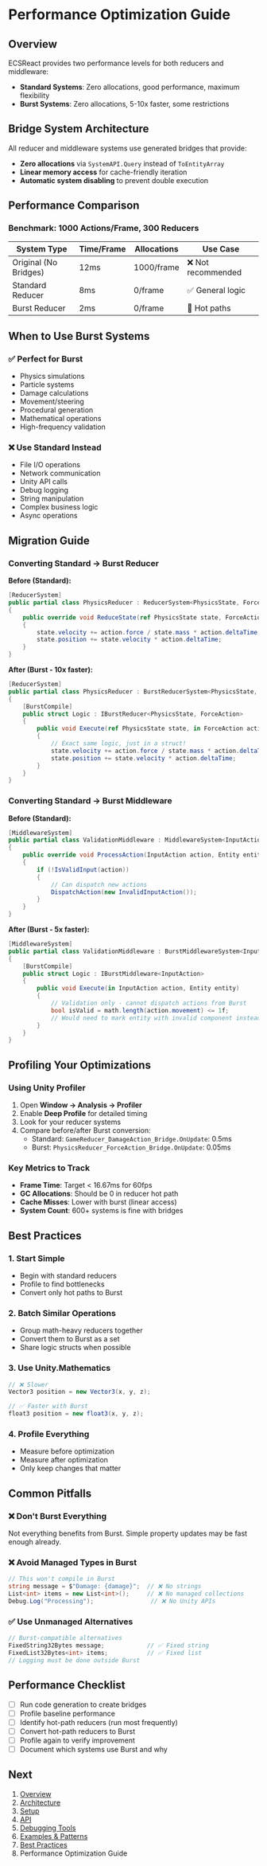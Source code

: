 # Performance Optimization Guide

## Overview

ECSReact provides two performance levels for both reducers and middleware:
- **Standard Systems**: Zero allocations, good performance, maximum flexibility
- **Burst Systems**: Zero allocations, 5-10x faster, some restrictions

## Bridge System Architecture

All reducer and middleware systems use generated bridges that provide:
- **Zero allocations** via `SystemAPI.Query` instead of `ToEntityArray`
- **Linear memory access** for cache-friendly iteration
- **Automatic system disabling** to prevent double execution

## Performance Comparison

### Benchmark: 1000 Actions/Frame, 300 Reducers

| System Type | Time/Frame | Allocations | Use Case |
|------------|------------|-------------|-----------|
| Original (No Bridges) | 12ms | 1000/frame | ❌ Not recommended |
| Standard Reducer | 8ms | 0/frame | ✅ General logic |
| Burst Reducer | 2ms | 0/frame | 🚀 Hot paths |

## When to Use Burst Systems

### ✅ Perfect for Burst

- Physics simulations
- Particle systems  
- Damage calculations
- Movement/steering
- Procedural generation
- Mathematical operations
- High-frequency validation

### ❌ Use Standard Instead

- File I/O operations
- Network communication
- Unity API calls
- Debug logging
- String manipulation
- Complex business logic
- Async operations

## Migration Guide

### Converting Standard → Burst Reducer

**Before (Standard):**
```csharp
[ReducerSystem]
public partial class PhysicsReducer : ReducerSystem<PhysicsState, ForceAction>
{
    public override void ReduceState(ref PhysicsState state, ForceAction action)
    {
        state.velocity += action.force / state.mass * action.deltaTime;
        state.position += state.velocity * action.deltaTime;
    }
}
```

**After (Burst - 10x faster):**
```csharp
[ReducerSystem]
public partial class PhysicsReducer : BurstReducerSystem<PhysicsState, ForceAction, PhysicsReducer.Logic>
{
    [BurstCompile]
    public struct Logic : IBurstReducer<PhysicsState, ForceAction>
    {
        public void Execute(ref PhysicsState state, in ForceAction action)
        {
            // Exact same logic, just in a struct!
            state.velocity += action.force / state.mass * action.deltaTime;
            state.position += state.velocity * action.deltaTime;
        }
    }
}
```

### Converting Standard → Burst Middleware

**Before (Standard):**
```csharp
[MiddlewareSystem]
public partial class ValidationMiddleware : MiddlewareSystem<InputAction>
{
    public override void ProcessAction(InputAction action, Entity entity)
    {
        if (!IsValidInput(action))
        {
            // Can dispatch new actions
            DispatchAction(new InvalidInputAction());
        }
    }
}
```

**After (Burst - 5x faster):**
```csharp
[MiddlewareSystem]
public partial class ValidationMiddleware : BurstMiddlewareSystem<InputAction, ValidationMiddleware.Logic>
{
    [BurstCompile]
    public struct Logic : IBurstMiddleware<InputAction>
    {
        public void Execute(in InputAction action, Entity entity)
        {
            // Validation only - cannot dispatch actions from Burst
            bool isValid = math.length(action.movement) <= 1f;
            // Would need to mark entity with invalid component instead
        }
    }
}
```

## Profiling Your Optimizations

### Using Unity Profiler

1. Open **Window → Analysis → Profiler**
2. Enable **Deep Profile** for detailed timing
3. Look for your reducer systems
4. Compare before/after Burst conversion:
   - Standard: `GameReducer_DamageAction_Bridge.OnUpdate`: 0.5ms
   - Burst: `PhysicsReducer_ForceAction_Bridge.OnUpdate`: 0.05ms

### Key Metrics to Track

- **Frame Time**: Target < 16.67ms for 60fps
- **GC Allocations**: Should be 0 in reducer hot path
- **Cache Misses**: Lower with burst (linear access)
- **System Count**: 600+ systems is fine with bridges

## Best Practices

### 1. Start Simple
- Begin with standard reducers
- Profile to find bottlenecks
- Convert only hot paths to Burst

### 2. Batch Similar Operations
- Group math-heavy reducers together
- Convert them to Burst as a set
- Share logic structs when possible

### 3. Use Unity.Mathematics
```csharp
// ❌ Slower
Vector3 position = new Vector3(x, y, z);

// ✅ Faster with Burst
float3 position = new float3(x, y, z);
```

### 4. Profile Everything
- Measure before optimization
- Measure after optimization
- Only keep changes that matter

## Common Pitfalls

### ❌ Don't Burst Everything
Not everything benefits from Burst. Simple property updates may be fast enough already.

### ❌ Avoid Managed Types in Burst
```csharp
// This won't compile in Burst
string message = $"Damage: {damage}";  // ❌ No strings
List<int> items = new List<int>();     // ❌ No managed collections
Debug.Log("Processing");                // ❌ No Unity APIs
```

### ✅ Use Unmanaged Alternatives
```csharp
// Burst-compatible alternatives
FixedString32Bytes message;            // ✅ Fixed string
FixedList32Bytes<int> items;           // ✅ Fixed list
// Logging must be done outside Burst
```

## Performance Checklist

- [ ] Run code generation to create bridges
- [ ] Profile baseline performance
- [ ] Identify hot-path reducers (run most frequently)
- [ ] Convert hot-path reducers to Burst
- [ ] Profile again to verify improvement
- [ ] Document which systems use Burst and why

## Next

1. [Overview](Overview.md)
2. [Architecture](Architecture.md)
3. [Setup](Setup.md)
4. [API](API.md)
5. [Debugging Tools](Debugging.md)
6. [Examples & Patterns](Examples.md)
7. [Best Practices](BestPractices.md)
8. Performance Optimization Guide
